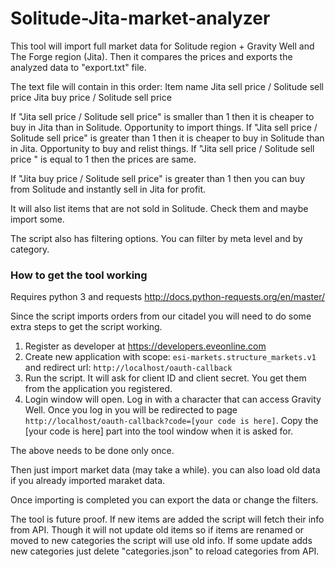 # Solitude-Jita-market-analyzer

This tool will import full market data for Solitude region + Gravity Well and The Forge region (Jita).
Then it compares the prices and exports the analyzed data to "export.txt" file.

The text file will contain in this order:
Item name
Jita sell price / Solitude sell price
Jita buy price / Solitude sell price

If "Jita sell price / Solitude sell price" is smaller than 1 then it is cheaper to buy in Jita than in Solitude. Opportunity to import things.
If "Jita sell price / Solitude sell price" is greater than 1 then it is cheaper to buy in Solitude than in Jita. Opportunity to buy and relist things.
If  "Jita sell price / Solitude sell price " is equal to 1 then the prices are same.

If "Jita buy price / Solitude sell price" is greater than 1 then you can buy from Solitude and instantly sell in Jita for profit.

It will also list items that are not sold in Solitude. Check them and maybe import some.

The script also has filtering options. You can filter by meta level and by category.

### How to get the tool working
Requires python 3 and requests http://docs.python-requests.org/en/master/

Since the script imports orders from our citadel you will need to do some extra steps to get the script working.

1) Register as developer at https://developers.eveonline.com
2) Create new application with scope: `esi-markets.structure_markets.v1` and redirect url: `http://localhost/oauth-callback`
3) Run the script. It will ask for client ID and client secret. You get them from the application you registered.
4) Login window will open. Log in with a character that can access Gravity Well.
Once you log in you will be redirected to page `http://localhost/oauth-callback?code=[your code is here]`. Copy the [your code is here] part into the tool window when it is asked for.

The above needs to be done only once.

Then just import market data (may take a while). you can also load old data if you already imported maraket data.

Once importing is completed you can export the data or change the filters.

The tool is future proof. If new items are added the script will fetch their info from API. Though it will not update old items so if items are renamed or moved to new categories the script will use old info. If some update adds new categories just delete "categories.json" to reload categories from API.
